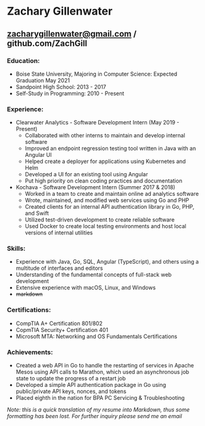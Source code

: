 # Zachary Gillenwater
## zacharygillenwater@gmail.com / github.com/ZachGill
### Education:

* Boise State University, Majoring in Computer Science: Expected Graduation May 2021
* Sandpoint High School: 2013 - 2017
* Self-Study in Programming: 2010 - Present

### Experience:

* Clearwater Analytics - Software Development Intern (May 2019 - Present)
    * Collaborated with other interns to maintain and develop internal software 
    * Improved an endpoint regression testing tool written in Java with an Angular UI
    * Helped create a deployer for applications using Kubernetes and Helm
    * Developed a UI for an existing tool using Angular
    * Put high priority on clean coding practices and documentation
* Kochava - Software Development Intern (Summer 2017 & 2018)
    * Worked in a team to create and maintain online ad analytics software
    * Wrote, maintained, and modified web services using Go and PHP
    * Created clients for an internal API authentication library in Go, PHP, and Swift
    * Utilized test-driven development to create reliable software
    * Used Docker to create local testing environments and host local versions of internal utilities

### Skills:
* Experience with Java, Go, SQL, Angular (TypeScript), and others using a multitude of interfaces and editors 
* Understanding of the fundamental concepts of full-stack web development
* Extensive experience with macOS, Linux, and Windows
* ~~markdown~~

### Certifications:
* CompTIA A+ Certification 801/802
* CopmTIA Security+ Certification 401
* Microsoft MTA: Networking and OS Fundamentals Certifications

### Achievements:
* Created a web API in Go to handle the restarting of services in Apache Mesos using API calls to Marathon, which used an asynchronous job state to update the progress of a restart job
* Developed a simple API authentication package in Go using public/private API keys, nonces, and tokens
* Placed eighth in the nation for BPA PC Servicing & Troubleshooting

*Note: this is a quick translation of my resume into Markdown, thus some formatting has been lost. For further inquiry please send me an email*